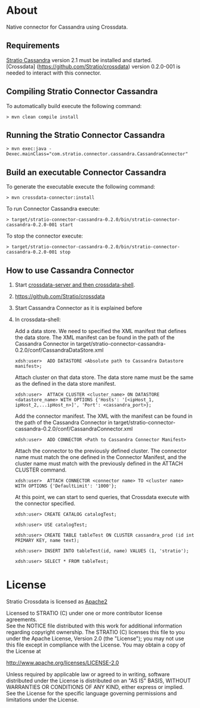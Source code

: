 # About #

Native connector for Cassandra using Crossdata.

## Requirements ##

[Stratio Cassandra](https://github.com/Stratio/stratio-cassandra) version 2.1 must be installed and started.  
[Crossdata] (https://github.com/Stratio/crossdata) version 0.2.0-001 is needed to interact with this connector.

## Compiling Stratio Connector Cassandra ##

To automatically build execute the following command:


    > mvn clean compile install


## Running the Stratio Connector Cassandra ##


    > mvn exec:java -Dexec.mainClass="com.stratio.connector.cassandra.CassandraConnector"



## Build an executable Connector Cassandra ##

To generate the executable execute the following command:


    > mvn crossdata-connector:install


To run Connector Cassandra execute:


    > target/stratio-connector-cassandra-0.2.0/bin/stratio-connector-cassandra-0.2.0-001 start


To stop the connector execute:


    > target/stratio-connector-cassandra-0.2.0/bin/stratio-connector-cassandra-0.2.0-001 stop


## How to use Cassandra Connector ##

 1. Start [crossdata-server and then crossdata-shell](https://github.com/Stratio/crossdata).  
 2. https://github.com/Stratio/crossdata
 3. Start Cassandra Connector as it is explained before
 4. In crossdata-shell:
    
    Add a data store. We need to specified the XML manifest that defines the data store. The XML manifest can be found
    in the path of the Cassandra Connector in target/stratio-connector-cassandra-0.2.0/conf/CassandraDataStore.xml
    
    
        xdsh:user>  ADD DATASTORE <Absolute path to Cassandra Datastore manifest>;
    
    
    Attach cluster on that data store. The data store name must be the same as the defined in the data store manifest.
    
    
        xdsh:user>  ATTACH CLUSTER <cluster_name> ON DATASTORE <datastore_name> WITH OPTIONS {'Hosts': '[<ipHost_1, ipHost_2,...ipHost_n>]', 'Port': <cassandra_port>};
    
    
    Add the connector manifest. The XML with the manifest can be found in the path of the Cassandra Connector in
    target/stratio-connector-cassandra-0.2.0/conf/CassandraConnector.xml
    
    
        xdsh:user>  ADD CONNECTOR <Path to Cassandra Connector Manifest>
    
    
    Attach the connector to the previously defined cluster. The connector name must match the one defined in the
    Connector Manifest, and the cluster name must match with the previously defined in the ATTACH CLUSTER command.
    
    
        xdsh:user>  ATTACH CONNECTOR <connector name> TO <cluster name> WITH OPTIONS {'DefaultLimit': '1000'};
    
    
    At this point, we can start to send queries, that Crossdata execute with the connector specified.    
    
        xdsh:user> CREATE CATALOG catalogTest;
    
        xdsh:user> USE catalogTest;
    
        xdsh:user> CREATE TABLE tableTest ON CLUSTER cassandra_prod (id int PRIMARY KEY, name text);
    
        xdsh:user> INSERT INTO tableTest(id, name) VALUES (1, 'stratio');
    
        xdsh:user> SELECT * FROM tableTest;


# License #

Stratio Crossdata is licensed as [Apache2](http://www.apache.org/licenses/LICENSE-2.0.txt)

Licensed to STRATIO (C) under one or more contributor license agreements.  
See the NOTICE file distributed with this work for additional information 
regarding copyright ownership.  The STRATIO (C) licenses this file
to you under the Apache License, Version 2.0 (the
"License"); you may not use this file except in compliance
with the License.  You may obtain a copy of the License at

  http://www.apache.org/licenses/LICENSE-2.0

Unless required by applicable law or agreed to in writing,
software distributed under the License is distributed on an
"AS IS" BASIS, WITHOUT WARRANTIES OR CONDITIONS OF ANY
KIND, either express or implied.  See the License for the
specific language governing permissions and limitations
under the License.
